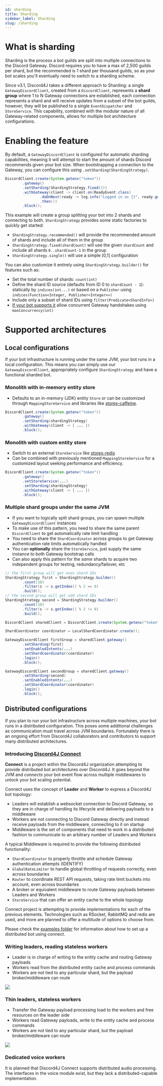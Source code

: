 ```yaml
---
id: sharding
title: Sharding
sidebar_label: Sharding
slug: /sharding
---
```


# What is sharding

Sharding is the process a bot guilds are split into multiple connections to the Discord Gateway. Discord requires you to have a max of 2,500 guilds per shard, but the recommended is 1 shard per thousand guilds, so as your bot scales you'll eventually need to switch to a sharding scheme.

Since v3.1, Discord4J takes a different approach to Sharding: a single `GatewayDiscordClient`, created from a `DiscordClient`, represents a **shard group** where 1 to N Gateway connections are established, each connection represents a shard and will receive updates from a subset of the bot guilds, however, they will be published to a single `EventDispatcher` and `StoreService`. This capability, combined with the modular nature of all Gateway-related components, allows for multiple bot architecture configurations.

# Enabling the feature

By default, a `GatewayDiscordClient` is configured for automatic sharding capabilities, meaning it will attempt to start the amount of shards Discord recommends given your bot size. When bootstrapping a connection to the Gateway, you can configure this using `.setSharding(ShardingStrategy)`.

```java
DiscordClient.create(System.getenv("token"))
        .gateway()
        .setSharding(ShardingStrategy.fixed(2))
        .withGateway(client -> client.on(ReadyEvent.class)
                .doOnNext(ready -> log.info("Logged in as {}", ready.getSelf().getUsername()))
                .then())
        .block();
```

This example will create a group splitting your bot into 2 shards and connecting to both. `ShardingStrategy` provides some static factories to quickly get started:

- `ShardingStrategy.recommended()` will provide the recommended amount of shards and include all of them in the group
- `ShardingStrategy.fixed(shardCount)` will use the given `shardCount` and include all shards `0..shardCount-1` in the group
- `ShardingStrategy.single()` will use a simple [0,1] configuration

You can also customize it entirely using `ShardingStrategy.builder()` for features such as:

- Set the total number of shards: `count(int)`
- Define the shard ID source (defaults from ID 0 to `shardCount - 1`): statically by `indices(int...)` or based on a `Publisher` using `indices(Function<Integer, Publisher<Integer>>)`
- Include only a subset of shard IDs using `filter(Predicate<ShardInfo>)`
- [If your bot supports it](https://discord.com/developers/docs/topics/gateway#sharding-for-very-large-bots) allow concurrent Gateway handshakes using `maxConcurrency(int)`

# Supported architectures

## Local configurations

If your bot infrastructure is running under the same JVM, your bot runs in a local configuration. This means you can simply use our `GatewayDiscordClient`, appropriately configure `ShardingStrategy` and have a functional sharded bot.

### Monolith with in-memory entity store

- Defaults to an in-memory (JDK) entity `Store` or can be customized through `MappingStoreService` and libraries like [stores-caffeine](https://github.com/Discord4J/Stores/tree/master/caffeine).

```java
DiscordClient.create(System.getenv("token"))
        .gateway()
        .setSharding(shardingStrategy)
        .withGateway(client -> { ... })
        .block();
```

### Monolith with custom entity store

- Switch to an external `StoreService` like [stores-redis](https://github.com/Discord4J/Stores/tree/master/redis)
- Can be combined with previously mentioned `MappingStoreService` for a customized layout seeking performance and efficiency.

```java
DiscordClient.create(System.getenv("token"))
        .gateway()
        .setStoreService(...)
        .setSharding(shardingStrategy)
        .withGateway(client -> { ... })
        .block();
```

### Multiple shard groups under the same JVM

- If you want to logically split shard groups, you can spawn multiple `GatewayDiscordClient` instances
- To make use of this pattern, you need to share the same parent `DiscordClient` to get automatically rate limit handling
- You need to share the `ShardCoordinator` across groups to get Gateway authentication rate limits automatically handled
- You can **optionally** share the `StoreService`, just supply the same instance to both Gateway bootstrap calls
- Can also apply this pattern for the _same_ shards to acquire two independent groups for testing, redundancy/failover, etc

```java
// the first group will get even shard IDs
ShardingStrategy first = ShardingStrategy.builder()
        .count(10)
        .filter(s -> s.getIndex() % 2 == 0)
        .build();
// the second group will get odd shard IDs
ShardingStrategy second = ShardingStrategy.builder()
        .count(10)
        .filter(s -> s.getIndex() % 2 != 0)
        .build();

DiscordClient sharedClient = DiscordClient.create(System.getenv("token"));

ShardCoordinator coordinator = LocalShardCoordinator.create();

GatewayDiscordClient firstGroup = sharedClient.gateway()
        .setSharding(first)
        .setEnabledIntents(...)
        .setShardCoordinator(coordinator)
        .login()
        .block();

GatewayDiscordClient secondGroup = sharedClient.gateway()
        .setSharding(second)
        .setEnabledIntents(...)
        .setShardCoordinator(coordinator)
        .login()
        .block();
```

## Distributed configurations

If you plan to run your bot infrastructure across multiple machines, your bot runs in a distributed configuration. This poses some additional challenges as communication must travel across JVM boundaries. Fortunately there is an ongoing effort from Discord4J collaborators and contributors to support many distributed architectures.

### Introducing [Discord4J Connect](https://github.com/Discord4J/connect)

**Connect** is a project within the Discord4J organization attempting to provide distributed bot architectures over Discord4J. It goes beyond the JVM and _connects_ your bot event flow across multiple middlewares to unlock your bot scaling potential.

Connect uses the concept of **Leader** and **Worker** to express a Discord4J bot topology:

- Leaders will establish a websocket connection to Discord Gateway, so they are in charge of handling its lifecycle and delivering payloads to a middleware
- Workers are not connecting to Discord Gateway directly and instead receive payloads from the middleware, connecting to it on startup
- Middleware is the set of components that need to work in a distributed fashion to communicate to an arbitrary number of Leaders and Workers

A typical Middleware is required to provide the following distributed functionality:

- `ShardCoordinator` to properly throttle and schedule Gateway authentication attempts (IDENTIFY)
- `GlobalRateLimiter` to handle global throttling of requests correctly, even across boundaries
- `Router` to coordinate REST API requests, taking rate limit buckets into account, even across boundaries
- A broker or equivalent middleware to route Gateway payloads between Leaders and Workers
- `StoreService` that can offer an entity cache to the whole topology

Connect project is attempting to provide implementations for each of the previous elements. Technologies such as RSocket, RabbitMQ and redis are used, and more are planned to offer a multitude of options to choose from.

Please check the [examples folder](https://github.com/Discord4J/connect/tree/master/examples) for information about how to set up a distributed bot using connect.

### Writing leaders, reading stateless workers

- Leader is in charge of writing to the entity cache and routing Gateway payloads
- Workers read from the distributed entity cache and process commands
- Workers are not tied to any particular shard, but the payload broker/middleware can route

![](https://github.com/Discord4J/connect/blob/master/distributed-discord4j-bot-writer-leaders.svg)

### Thin leaders, stateless workers

- Transfer the Gateway payload processing load to the workers and free resources on the leader side
- Workers read Gateway payloads, write to the entity cache and process commands
- Workers are not tied to any particular shard, but the payload broker/middleware can route

![](https://github.com/Discord4J/connect/blob/master/distributed-discord4j-bot-thin-leaders.svg)

### Dedicated voice workers

It is planned that Discord4J Connect supports distributed audio processing. The interfaces in the voice module exist, but they lack a distributed-capable implementation.
